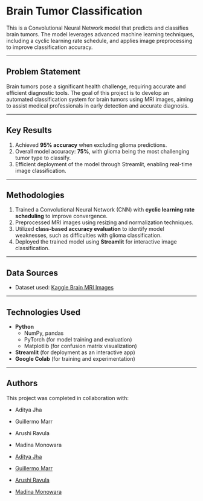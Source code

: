 # Brain Tumor Classification  

This is a Convolutional Neural Network model that predicts and classifies brain tumors. The model leverages advanced machine learning techniques, including a cyclic learning rate schedule, and applies image preprocessing to improve classification accuracy.  

---

## Problem Statement  

Brain tumors pose a significant health challenge, requiring accurate and efficient diagnostic tools. The goal of this project is to develop an automated classification system for brain tumors using MRI images, aiming to assist medical professionals in early detection and accurate diagnosis.  

---

## Key Results  

1. Achieved **95% accuracy** when excluding glioma predictions.  
2. Overall model accuracy: **75%**, with glioma being the most challenging tumor type to classify.  
3. Efficient deployment of the model through Streamlit, enabling real-time image classification.  

---

## Methodologies  

1. Trained a Convolutional Neural Network (CNN) with **cyclic learning rate scheduling** to improve convergence.  
2. Preprocessed MRI images using resizing and normalization techniques.  
3. Utilized **class-based accuracy evaluation** to identify model weaknesses, such as difficulties with glioma classification.  
4. Deployed the trained model using **Streamlit** for interactive image classification.  

---

## Data Sources  

- Dataset used: [Kaggle Brain MRI Images](https://www.kaggle.com/datasets/masoudnickparvar/brain-tumor-mri-dataset)

---

## Technologies Used  

- **Python**  
  - NumPy, pandas  
  - PyTorch (for model training and evaluation)  
  - Matplotlib (for confusion matrix visualization)  
- **Streamlit** (for deployment as an interactive app)  
- **Google Colab** (for training and experimentation)  

---

## Authors  

This project was completed in collaboration with:  
- Aditya Jha
- Guillermo Marr
- Arushi Ravula
- Madina Monowara

- [Aditya Jha](aditya.jha2020123@gmail.com)
- [Guillermo Marr](guillermomarr3@gmail.com)
- [Arushi Ravula](arushi.ravula@gmail.com)
- [Madina Monowara](monowaram9@gmail.com)
